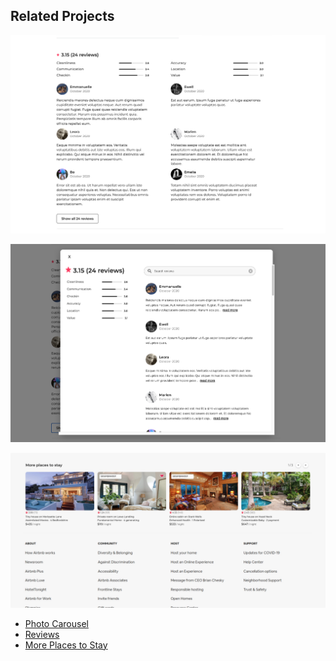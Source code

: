 ## Related Projects

![](../img/reviews2.png)

![](../img/reviews1.png)

![](../img/morePlaces.png)

  - [Photo Carousel](https://github.com/souperhost-3000/service-eric)
  - [Reviews](https://github.com/souperhost-3000/service-chris)
  - [More Places to Stay](https://github.com/souperhost-3000/service-dannyhannyford)
